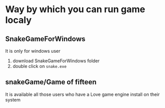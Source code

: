 # Way by which you can run game  localy

## SnakeGameForWindows
   It is only for windows user 
   1. download SnakeGameForWindows folder
   2. double click on ```snake.exe```

## snakeGame/Game of fifteen
   It is available all those users who have a Love game engine install on their system

